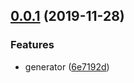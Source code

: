 ## [0.0.1](https://github.com/czikarito/highchart-example/compare/0.0.2...0.0.1) (2019-11-28)


### Features

* generator ([6e7192d](https://github.com/czikarito/highchart-example/commit/6e7192da875dfdc044a925350aa5e5682bf74360))



